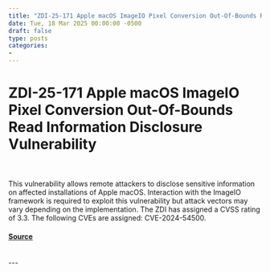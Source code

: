 ```yaml
---
title: "ZDI-25-171 Apple macOS ImageIO Pixel Conversion Out-Of-Bounds Read Information Disclosure Vulnerability"
date: Tue, 18 Mar 2025 00:00:00 -0500
draft: false
type: posts
categories: 
- 
---
```

# ZDI-25-171 Apple macOS ImageIO Pixel Conversion Out-Of-Bounds Read Information Disclosure Vulnerability

<br/>

<br/>
This vulnerability allows remote attackers to disclose sensitive information on affected installations of Apple macOS. Interaction with the ImageIO framework is required to exploit this vulnerability but attack vectors may vary depending on the implementation. The ZDI has assigned a CVSS rating of 3.3. The following CVEs are assigned: CVE-2024-54500.

#### [Source](http://www.zerodayinitiative.com/advisories/ZDI-25-171/)

<br/>
---
